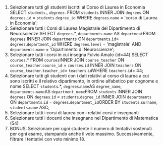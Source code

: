 1. Selezionare tutti gli studenti iscritti al Corso di Laurea in Economia
   SELECT `students`._, `degrees`._ FROM `students` INNER JOIN `degrees` ON `degrees`.`id` = `students`.`degree_id` WHERE `degrees`.`name` = 'corso di Laurea in Economia';
2. Selezionare tutti i Corsi di Laurea Magistrale del Dipartimento di
   Neuroscienze
   SELECT `degrees`.\*, `departments`.`name` AS `department`FROM `degrees` INNER JOIN `departments` ON `departments`.`id`= `degrees`.`department_id` WHERE `degrees`.`level` = 'magistrale' AND `departments`.`name` = 'Dipartimento di Neuroscienze';
3. Selezionare tutti i corsi in cui insegna Fulvio Amato (id=44)
   SELECT `courses`.\* FROM `courses`INNER JOIN `course_teacher` ON `course_teacher`.`course_id` = `courses`.`id` INNER JOIN `teachers` ON `course_teacher`.`teacher_id`= `teachers`.`id`WHERE `teachers`.`id`= 44;
4. Selezionare tutti gli studenti con i dati relativi al corso di laurea a cui
   sono iscritti e il relativo dipartimento, in ordine alfabetico per cognome e
   nome
   SELECT `students`.\*, `degrees`.`name`AS `degree_name`, `departments`.`name`AS `department_name`FROM `students` INNER JOIN `degrees` ON `degrees`.`id` = `students`.`degree_id` INNER JOIN `departments` ON `departments`.`id` = `degrees`.`department_id`ORDER BY `students`.`surname`, `students`.`name` ASC;
5. Selezionare tutti i corsi di laurea con i relativi corsi e insegnanti
6. Selezionare tutti i docenti che insegnano nel Dipartimento di
   Matematica (54)
7. BONUS: Selezionare per ogni studente il numero di tentativi sostenuti
   per ogni esame, stampando anche il voto massimo. Successivamente,
   filtrare i tentativi con voto minimo 18.
